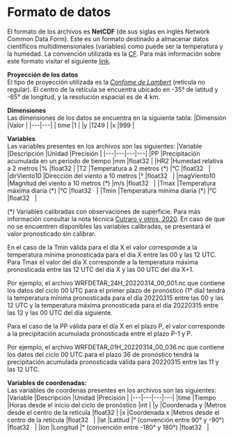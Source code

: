 # Formato de datos

El formato de los archivos es **NetCDF** (de sus siglas en inglés Network Common Data Form). Este es un formato destinado a almacenar datos científicos multidimensionales (variables) como puede ser la temperatura y la humedad. La convención utilizada es la <a href="http://cfconventions.org/" target="_blank">CF</a>. Para más información sobre este formato visitar el siguiente <a href="https://docs.unidata.ucar.edu/netcdf-c/current/index.html" target="_blank">link</a>.


**Proyección de los datos** <br />
El tipo de proyección utilizada es la <a href="https://www2.mmm.ucar.edu/wrf/users/docs/user_guide_V3/user_guide_V3.9/users_guide_chap3.html" target="_blank">*Confome de Lambert*</a> (retícula no regular). El centro de la retícula se encuentra ubicado en -35° de latitud y -65° de longitud, y la resolución espacial es de 4 km.

**Dimensiones**<br />
Las dimensiones de los datos se encuentra en la siguiente tabla:
|Dimensión   |Valor   |
|---|---|
| time  |1   |
|y   |1249   |
|x   |999   |

**Variables**<br />
Las variables presentes en los archivos son las siguientes: 
|Variable   |Descripción   |Unidad   |Precisión   |
|---|---|---|---|
|PP   |Precipitación acumulada en un período de tiempo   |mm   |float32   |
|HR2   |Humedad relativa a 2 metros   |%   |float32   |
|T2   |Temperatura a 2 metros (\*)   |°C   |float32   |
|dirViento10   |Dirección del viento a 10 metros   |°   |float32   |
|magViento10   |Magnitud del viento a 10 metros (\*)   |m/s   |float32   |
|Tmax   |Temperatura máxima diaria (\*)   |°C   |float32   |
|Tmin   |Temperatura mínima diaria (\*)   |°C   |float32   |

(\*) Variables calibradas con observaciones de superficie. Para más información consultar la nota técnica 
<a href="http://hdl.handle.net/20.500.12160/1405" target="_blank">Cutraro y otros, 2020</a>. En caso de que no se encuentren disponibles las variables calibradas, se presentará el valor pronosticado sin calibrar.

En el caso de la Tmin válida para el día X el valor corresponde a la temperatura mínima pronosticada para el día X entre las 00 y las 12 UTC.
Para Tmax el valor del día X corresponde a la temperatura máxima pronosticada entre las 12 UTC del día X y las 00 UTC del día X+1.

Por ejemplo, el archivo WRFDETAR_24H_20220314_00_001.nc que contiene los datos del ciclo 00 UTC para el primer plazo de pronóstico (1° día) tendrá la temperatura mínima pronosticada para el día 20220315 entre las 00 y las 12 UTC y la temperatura máxima pronosticada para el día 20220315 entre las 12 y las 00 UTC del día siguiente.

Para el caso de la PP válida para el día X en el plazo P, el valor corresponde a la precipitación acumulada pronosticada entre el plazo P-1 y P.

Por ejemplo, el archivo WRFDETAR_01H_20220314_00_036.nc que contiene los datos del ciclo 00 UTC para el plazo 36 de pronóstico tendrá la precipitación acumulada pronosticada válida para 20220315 entre las 11 y las 12 UTC.

**Variables de coordenadas:**<br />
Las variables de coordenas presentes en los archivos son las siguientes:
|Variable   |Descripción   |Unidad   |Precisión   |
|---|---|---|---|
|time   |Tiempo   |Horas desde el inicio del ciclo de pronóstico   |int   |
|y   |Coordenada y   |Metros desde el centro de la retícula   |float32   |
|x   |Coordenada x   |Metros desde el centro de la retícula   |float32   |
|lat   |Latitud   |° (convención entre 90° y -90°)   |float32   |
|lon   |Longitud   |° (convención entre -180° y 180°)   |float32   |
